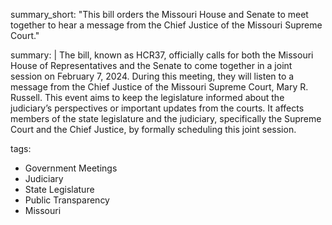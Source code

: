 summary_short: "This bill orders the Missouri House and Senate to meet together to hear a message from the Chief Justice of the Missouri Supreme Court."

summary: |
  The bill, known as HCR37, officially calls for both the Missouri House of Representatives and the Senate to come together in a joint session on February 7, 2024. During this meeting, they will listen to a message from the Chief Justice of the Missouri Supreme Court, Mary R. Russell. This event aims to keep the legislature informed about the judiciary’s perspectives or important updates from the courts. It affects members of the state legislature and the judiciary, specifically the Supreme Court and the Chief Justice, by formally scheduling this joint session.

tags:
  - Government Meetings
  - Judiciary
  - State Legislature
  - Public Transparency
  - Missouri
